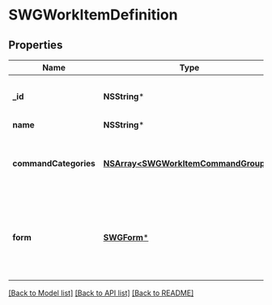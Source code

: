 # SWGWorkItemDefinition

## Properties
Name | Type | Description | Notes
------------ | ------------- | ------------- | -------------
**_id** | **NSString*** | The configuration ID for this workItem | 
**name** | **NSString*** |  | [optional] 
**commandCategories** | [**NSArray&lt;SWGWorkItemCommandGroup&gt;***](SWGWorkItemCommandGroup.md) | The commands that can be performed on this work item | [optional] 
**form** | [**SWGForm***](SWGForm.md) | The simple work item form containging the control to present for this work item | [optional] 

[[Back to Model list]](../README.md#documentation-for-models) [[Back to API list]](../README.md#documentation-for-api-endpoints) [[Back to README]](../README.md)


